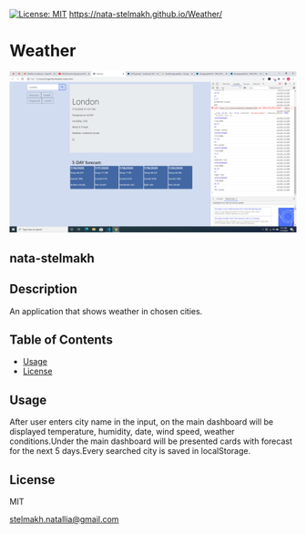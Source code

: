  
  [![License: MIT](https://img.shields.io/badge/License-MIT-yellow.svg)](https://opensource.org/licenses/MIT)
  https://nata-stelmakh.github.io/Weather/
  # Weather
   ![](Screenshot%20(148).png)
  ## nata-stelmakh
  
  ## Description 
  
  An application that shows weather in chosen cities.
  

  ## Table of Contents  
  
  * [Usage](#usage)
  * [License](#license)
  
  
  ## Usage
  
  After user enters city name in the input, on the main dashboard will be displayed temperature, humidity, date, wind speed, weather conditions.Under the main dashboard will be presented cards with forecast for the next 5 days.Every searched city is saved in localStorage.

  
  ## License
  
  MIT


  stelmakh.natallia@gmail.com
